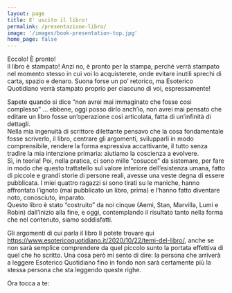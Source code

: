 ```yaml
---
layout: page
title: E' uscito il libro!
permalink: /presentazione-libro/
image: '/images/book-presentation-top.jpg'
home_page: false
---
```


Eccolo! È pronto! <br/>
Il libro è stampato! Anzi no, è pronto per la stampa, perché verrà stampato nel momento stesso in cui voi lo acquisterete, onde evitare inutili sprechi di carta, spazio e denaro. Suona forse un po’ retorico, ma Esoterico Quotidiano verrà stampato proprio per ciascuno di voi, espressamente!

Sapete quando si dice “non avrei mai immaginato che fosse così complesso” … ebbene, oggi posso dirlo anch’io, non avrei mai pensato che editare un libro fosse un’operazione così articolata, fatta di un’infinità di dettagli.<br/>
Nella mia ingenuità di scrittore dilettante pensavo che la cosa fondamentale fosse scriverlo, il libro, centrare gli argomenti, svilupparli in modo comprensibile, rendere la forma espressiva accattivante, il tutto senza tradire la mia intenzione primaria: aiutiamo la coscienza a evolvere.<br/>
Sì, in teoria! Poi, nella pratica, ci sono mille “cosucce” da sistemare, per fare in modo che questo trattatello sul valore interiore dell’esistenza umana, fatto di piccole e grandi storie di persone reali, avesse una veste degna di essere pubblicata. I miei quattro ragazzi si sono tirati su le maniche, hanno affrontato l’ignoto (mai pubblicato un libro, prima) e l’hanno fatto diventare noto, conosciuto, imparato.<br/>
Questo libro è stato “costruito” da noi cinque (Aemi, Stan, Marvilla, Lumi e Robin) dall’inizio alla fine, e oggi, contemplando il risultato tanto nella forma che nel contenuto, siamo soddisfatti.

Gli argomenti di cui parla il libro li potete trovare qui https://www.esotericoquotidiano.it/2020/10/22/temi-del-libro/, anche se non sarà semplice comprendere da quel piccolo sunto la portata effettiva di quel che ho scritto. Una cosa però mi sento di dire: la persona che arriverà a leggere Esoterico Quotidiano fino in fondo non sarà certamente più la stessa persona che sta leggendo queste righe.

Ora tocca a te: 
